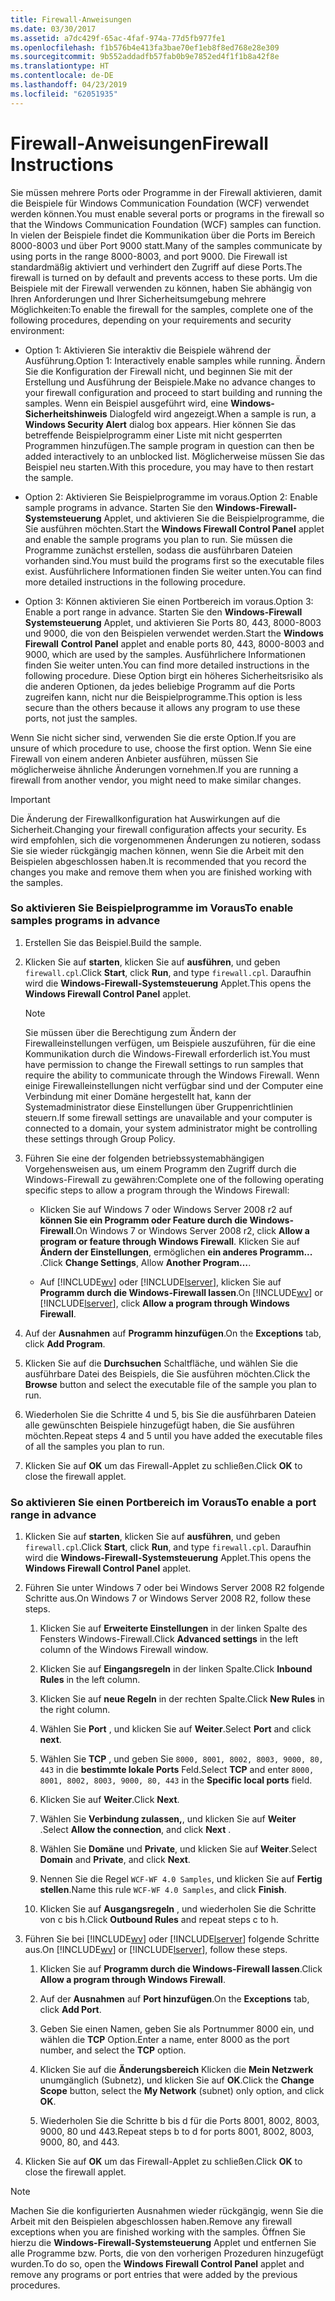 ```yaml
---
title: Firewall-Anweisungen
ms.date: 03/30/2017
ms.assetid: a7dc429f-65ac-4faf-974a-77d5fb977fe1
ms.openlocfilehash: f1b576b4e413fa3bae70ef1eb8f8ed768e28e309
ms.sourcegitcommit: 9b552addadfb57fab0b9e7852ed4f1f1b8a42f8e
ms.translationtype: HT
ms.contentlocale: de-DE
ms.lasthandoff: 04/23/2019
ms.locfileid: "62051935"
---
```

# <a name="firewall-instructions"></a><span data-ttu-id="aeda3-102">Firewall-Anweisungen</span><span class="sxs-lookup"><span data-stu-id="aeda3-102">Firewall Instructions</span></span>
<span data-ttu-id="aeda3-103">Sie müssen mehrere Ports oder Programme in der Firewall aktivieren, damit die Beispiele für Windows Communication Foundation (WCF) verwendet werden können.</span><span class="sxs-lookup"><span data-stu-id="aeda3-103">You must enable several ports or programs in the firewall so that the Windows Communication Foundation (WCF) samples can function.</span></span> <span data-ttu-id="aeda3-104">In vielen der Beispiele findet die Kommunikation über die Ports im Bereich 8000-8003 und über Port 9000 statt.</span><span class="sxs-lookup"><span data-stu-id="aeda3-104">Many of the samples communicate by using ports in the range 8000-8003, and port 9000.</span></span> <span data-ttu-id="aeda3-105">Die Firewall ist standardmäßig aktiviert und verhindert den Zugriff auf diese Ports.</span><span class="sxs-lookup"><span data-stu-id="aeda3-105">The firewall is turned on by default and prevents access to these ports.</span></span> <span data-ttu-id="aeda3-106">Um die Beispiele mit der Firewall verwenden zu können, haben Sie abhängig von Ihren Anforderungen und Ihrer Sicherheitsumgebung mehrere Möglichkeiten:</span><span class="sxs-lookup"><span data-stu-id="aeda3-106">To enable the firewall for the samples, complete one of the following procedures, depending on your requirements and security environment:</span></span>  
  
- <span data-ttu-id="aeda3-107">Option 1: Aktivieren Sie interaktiv die Beispiele während der Ausführung.</span><span class="sxs-lookup"><span data-stu-id="aeda3-107">Option 1: Interactively enable samples while running.</span></span> <span data-ttu-id="aeda3-108">Ändern Sie die Konfiguration der Firewall nicht, und beginnen Sie mit der Erstellung und Ausführung der Beispiele.</span><span class="sxs-lookup"><span data-stu-id="aeda3-108">Make no advance changes to your firewall configuration and proceed to start building and running the samples.</span></span> <span data-ttu-id="aeda3-109">Wenn ein Beispiel ausgeführt wird, eine **Windows-Sicherheitshinweis** Dialogfeld wird angezeigt.</span><span class="sxs-lookup"><span data-stu-id="aeda3-109">When a sample is run, a **Windows Security Alert** dialog box appears.</span></span> <span data-ttu-id="aeda3-110">Hier können Sie das betreffende Beispielprogramm einer Liste mit nicht gesperrten Programmen hinzufügen.</span><span class="sxs-lookup"><span data-stu-id="aeda3-110">The sample program in question can then be added interactively to an unblocked list.</span></span> <span data-ttu-id="aeda3-111">Möglicherweise müssen Sie das Beispiel neu starten.</span><span class="sxs-lookup"><span data-stu-id="aeda3-111">With this procedure, you may have to then restart the sample.</span></span>  
  
- <span data-ttu-id="aeda3-112">Option 2: Aktivieren Sie Beispielprogramme im voraus.</span><span class="sxs-lookup"><span data-stu-id="aeda3-112">Option 2: Enable sample programs in advance.</span></span> <span data-ttu-id="aeda3-113">Starten Sie den **Windows-Firewall-Systemsteuerung** Applet, und aktivieren Sie die Beispielprogramme, die Sie ausführen möchten.</span><span class="sxs-lookup"><span data-stu-id="aeda3-113">Start the **Windows Firewall Control Panel** applet and enable the sample programs you plan to run.</span></span> <span data-ttu-id="aeda3-114">Sie müssen die Programme zunächst erstellen, sodass die ausführbaren Dateien vorhanden sind.</span><span class="sxs-lookup"><span data-stu-id="aeda3-114">You must build the programs first so the executable files exist.</span></span> <span data-ttu-id="aeda3-115">Ausführlichere Informationen finden Sie weiter unten.</span><span class="sxs-lookup"><span data-stu-id="aeda3-115">You can find more detailed instructions in the following procedure.</span></span>  
  
- <span data-ttu-id="aeda3-116">Option 3: Können aktivieren Sie einen Portbereich im voraus.</span><span class="sxs-lookup"><span data-stu-id="aeda3-116">Option 3: Enable a port range in advance.</span></span> <span data-ttu-id="aeda3-117">Starten Sie den **Windows-Firewall** **Systemsteuerung** Applet, und aktivieren Sie Ports 80, 443, 8000-8003 und 9000, die von den Beispielen verwendet werden.</span><span class="sxs-lookup"><span data-stu-id="aeda3-117">Start the **Windows Firewall** **Control Panel** applet and enable ports 80, 443, 8000-8003 and 9000, which are used by the samples.</span></span> <span data-ttu-id="aeda3-118">Ausführlichere Informationen finden Sie weiter unten.</span><span class="sxs-lookup"><span data-stu-id="aeda3-118">You can find more detailed instructions in the following procedure.</span></span> <span data-ttu-id="aeda3-119">Diese Option birgt ein höheres Sicherheitsrisiko als die anderen Optionen, da jedes beliebige Programm auf die Ports zugreifen kann, nicht nur die Beispielprogramme.</span><span class="sxs-lookup"><span data-stu-id="aeda3-119">This option is less secure than the others because it allows any program to use these ports, not just the samples.</span></span>  
  
 <span data-ttu-id="aeda3-120">Wenn Sie nicht sicher sind, verwenden Sie die erste Option.</span><span class="sxs-lookup"><span data-stu-id="aeda3-120">If you are unsure of which procedure to use, choose the first option.</span></span> <span data-ttu-id="aeda3-121">Wenn Sie eine Firewall von einem anderen Anbieter ausführen, müssen Sie möglicherweise ähnliche Änderungen vornehmen.</span><span class="sxs-lookup"><span data-stu-id="aeda3-121">If you are running a firewall from another vendor, you might need to make similar changes.</span></span>  
  
> [!IMPORTANT]
>  <span data-ttu-id="aeda3-122">Die Änderung der Firewallkonfiguration hat Auswirkungen auf die Sicherheit.</span><span class="sxs-lookup"><span data-stu-id="aeda3-122">Changing your firewall configuration affects your security.</span></span> <span data-ttu-id="aeda3-123">Es wird empfohlen, sich die vorgenommenen Änderungen zu notieren, sodass Sie sie wieder rückgängig machen können, wenn Sie die Arbeit mit den Beispielen abgeschlossen haben.</span><span class="sxs-lookup"><span data-stu-id="aeda3-123">It is recommended that you record the changes you make and remove them when you are finished working with the samples.</span></span>  
  
### <a name="to-enable-samples-programs-in-advance"></a><span data-ttu-id="aeda3-124">So aktivieren Sie Beispielprogramme im Voraus</span><span class="sxs-lookup"><span data-stu-id="aeda3-124">To enable samples programs in advance</span></span>  
  
1. <span data-ttu-id="aeda3-125">Erstellen Sie das Beispiel.</span><span class="sxs-lookup"><span data-stu-id="aeda3-125">Build the sample.</span></span>  
  
2. <span data-ttu-id="aeda3-126">Klicken Sie auf **starten**, klicken Sie auf **ausführen**, und geben `firewall.cpl`.</span><span class="sxs-lookup"><span data-stu-id="aeda3-126">Click **Start**, click **Run**, and type `firewall.cpl`.</span></span> <span data-ttu-id="aeda3-127">Daraufhin wird die **Windows-Firewall-Systemsteuerung** Applet.</span><span class="sxs-lookup"><span data-stu-id="aeda3-127">This opens the **Windows Firewall Control Panel** applet.</span></span>  
  
    > [!NOTE]
    >  <span data-ttu-id="aeda3-128">Sie müssen über die Berechtigung zum Ändern der Firewalleinstellungen verfügen, um Beispiele auszuführen, für die eine Kommunikation durch die Windows-Firewall erforderlich ist.</span><span class="sxs-lookup"><span data-stu-id="aeda3-128">You must have permission to change the Firewall settings to run samples that require the ability to communicate through the Windows Firewall.</span></span> <span data-ttu-id="aeda3-129">Wenn einige Firewalleinstellungen nicht verfügbar sind und der Computer eine Verbindung mit einer Domäne hergestellt hat, kann der Systemadministrator diese Einstellungen über Gruppenrichtlinien steuern.</span><span class="sxs-lookup"><span data-stu-id="aeda3-129">If some firewall settings are unavailable and your computer is connected to a domain, your system administrator might be controlling these settings through Group Policy.</span></span>  
  
3. <span data-ttu-id="aeda3-130">Führen Sie eine der folgenden betriebssystemabhängigen Vorgehensweisen aus, um einem Programm den Zugriff durch die Windows-Firewall zu gewähren:</span><span class="sxs-lookup"><span data-stu-id="aeda3-130">Complete one of the following operating specific steps to allow a program through the Windows Firewall:</span></span>  
  
    - <span data-ttu-id="aeda3-131">Klicken Sie auf Windows 7 oder Windows Server 2008 r2 auf **können Sie ein Programm oder Feature durch die Windows-Firewall**.</span><span class="sxs-lookup"><span data-stu-id="aeda3-131">On Windows 7 or Windows Server 2008 r2, click **Allow a program or feature through Windows Firewall**.</span></span> <span data-ttu-id="aeda3-132">Klicken Sie auf **Ändern der Einstellungen**, ermöglichen **ein anderes Programm...** .</span><span class="sxs-lookup"><span data-stu-id="aeda3-132">Click **Change Settings**, Allow **Another Program…**.</span></span>  
  
    - <span data-ttu-id="aeda3-133">Auf [!INCLUDE[wv](../../../../includes/wv-md.md)] oder [!INCLUDE[lserver](../../../../includes/lserver-md.md)], klicken Sie auf **Programm durch die Windows-Firewall lassen**.</span><span class="sxs-lookup"><span data-stu-id="aeda3-133">On [!INCLUDE[wv](../../../../includes/wv-md.md)] or [!INCLUDE[lserver](../../../../includes/lserver-md.md)], click **Allow a program through Windows Firewall**.</span></span>  
  
4. <span data-ttu-id="aeda3-134">Auf der **Ausnahmen** auf **Programm hinzufügen**.</span><span class="sxs-lookup"><span data-stu-id="aeda3-134">On the **Exceptions** tab, click **Add Program**.</span></span>  
  
5. <span data-ttu-id="aeda3-135">Klicken Sie auf die **Durchsuchen** Schaltfläche, und wählen Sie die ausführbare Datei des Beispiels, die Sie ausführen möchten.</span><span class="sxs-lookup"><span data-stu-id="aeda3-135">Click the **Browse** button and select the executable file of the sample you plan to run.</span></span>  
  
6. <span data-ttu-id="aeda3-136">Wiederholen Sie die Schritte 4 und 5, bis Sie die ausführbaren Dateien alle gewünschten Beispiele hinzugefügt haben, die Sie ausführen möchten.</span><span class="sxs-lookup"><span data-stu-id="aeda3-136">Repeat steps 4 and 5 until you have added the executable files of all the samples you plan to run.</span></span>  
  
7. <span data-ttu-id="aeda3-137">Klicken Sie auf **OK** um das Firewall-Applet zu schließen.</span><span class="sxs-lookup"><span data-stu-id="aeda3-137">Click **OK** to close the firewall applet.</span></span>  
  
### <a name="to-enable-a-port-range-in-advance"></a><span data-ttu-id="aeda3-138">So aktivieren Sie einen Portbereich im Voraus</span><span class="sxs-lookup"><span data-stu-id="aeda3-138">To enable a port range in advance</span></span>  
  
1. <span data-ttu-id="aeda3-139">Klicken Sie auf **starten**, klicken Sie auf **ausführen**, und geben `firewall.cpl`.</span><span class="sxs-lookup"><span data-stu-id="aeda3-139">Click **Start**, click **Run**, and type `firewall.cpl`.</span></span> <span data-ttu-id="aeda3-140">Daraufhin wird die **Windows-Firewall-Systemsteuerung** Applet.</span><span class="sxs-lookup"><span data-stu-id="aeda3-140">This opens the **Windows Firewall Control Panel** applet.</span></span>  
  
2. <span data-ttu-id="aeda3-141">Führen Sie unter Windows 7 oder bei Windows Server 2008 R2 folgende Schritte aus.</span><span class="sxs-lookup"><span data-stu-id="aeda3-141">On Windows 7 or Windows Server 2008 R2, follow these steps.</span></span>  
  
    1. <span data-ttu-id="aeda3-142">Klicken Sie auf **Erweiterte Einstellungen** in der linken Spalte des Fensters Windows-Firewall.</span><span class="sxs-lookup"><span data-stu-id="aeda3-142">Click **Advanced settings** in the left column of the Windows Firewall window.</span></span>  
  
    2. <span data-ttu-id="aeda3-143">Klicken Sie auf **Eingangsregeln** in der linken Spalte.</span><span class="sxs-lookup"><span data-stu-id="aeda3-143">Click **Inbound Rules** in the left column.</span></span>  
  
    3. <span data-ttu-id="aeda3-144">Klicken Sie auf **neue Regeln** in der rechten Spalte.</span><span class="sxs-lookup"><span data-stu-id="aeda3-144">Click **New Rules** in the right column.</span></span>  
  
    4. <span data-ttu-id="aeda3-145">Wählen Sie **Port** , und klicken Sie auf **Weiter**.</span><span class="sxs-lookup"><span data-stu-id="aeda3-145">Select **Port** and click **next**.</span></span>  
  
    5. <span data-ttu-id="aeda3-146">Wählen Sie **TCP** , und geben Sie `8000, 8001, 8002, 8003, 9000, 80, 443` in die **bestimmte lokale Ports** Feld.</span><span class="sxs-lookup"><span data-stu-id="aeda3-146">Select **TCP** and enter `8000, 8001, 8002, 8003, 9000, 80, 443` in the **Specific local ports** field.</span></span>  
  
    6. <span data-ttu-id="aeda3-147">Klicken Sie auf **Weiter**.</span><span class="sxs-lookup"><span data-stu-id="aeda3-147">Click **Next**.</span></span>  
  
    7. <span data-ttu-id="aeda3-148">Wählen Sie **Verbindung zulassen,**, und klicken Sie auf **Weiter** .</span><span class="sxs-lookup"><span data-stu-id="aeda3-148">Select **Allow the connection**, and click **Next** .</span></span>  
  
    8. <span data-ttu-id="aeda3-149">Wählen Sie **Domäne** und **Private**, und klicken Sie auf **Weiter**.</span><span class="sxs-lookup"><span data-stu-id="aeda3-149">Select **Domain** and **Private**, and click **Next**.</span></span>  
  
    9. <span data-ttu-id="aeda3-150">Nennen Sie die Regel `WCF-WF 4.0 Samples`, und klicken Sie auf **Fertig stellen**.</span><span class="sxs-lookup"><span data-stu-id="aeda3-150">Name this rule `WCF-WF 4.0 Samples`, and click **Finish**.</span></span>  
  
    10. <span data-ttu-id="aeda3-151">Klicken Sie auf **Ausgangsregeln** , und wiederholen Sie die Schritte von c bis h.</span><span class="sxs-lookup"><span data-stu-id="aeda3-151">Click **Outbound Rules** and repeat steps c to h.</span></span>  
  
3. <span data-ttu-id="aeda3-152">Führen Sie bei [!INCLUDE[wv](../../../../includes/wv-md.md)] oder [!INCLUDE[lserver](../../../../includes/lserver-md.md)] folgende Schritte aus.</span><span class="sxs-lookup"><span data-stu-id="aeda3-152">On [!INCLUDE[wv](../../../../includes/wv-md.md)] or [!INCLUDE[lserver](../../../../includes/lserver-md.md)], follow these steps.</span></span>  
  
    1. <span data-ttu-id="aeda3-153">Klicken Sie auf **Programm durch die Windows-Firewall lassen**.</span><span class="sxs-lookup"><span data-stu-id="aeda3-153">Click **Allow a program through Windows Firewall**.</span></span>  
  
    2. <span data-ttu-id="aeda3-154">Auf der **Ausnahmen** auf **Port hinzufügen**.</span><span class="sxs-lookup"><span data-stu-id="aeda3-154">On the **Exceptions** tab, click **Add Port**.</span></span>  
  
    3. <span data-ttu-id="aeda3-155">Geben Sie einen Namen, geben Sie als Portnummer 8000 ein, und wählen die **TCP** Option.</span><span class="sxs-lookup"><span data-stu-id="aeda3-155">Enter a name, enter 8000 as the port number, and select the **TCP** option.</span></span>  
  
    4. <span data-ttu-id="aeda3-156">Klicken Sie auf die **Änderungsbereich** Klicken die **Mein Netzwerk** unumgänglich (Subnetz), und klicken Sie auf **OK**.</span><span class="sxs-lookup"><span data-stu-id="aeda3-156">Click the **Change Scope** button, select the **My Network** (subnet) only option, and click **OK**.</span></span>  
  
    5. <span data-ttu-id="aeda3-157">Wiederholen Sie die Schritte b bis d für die Ports 8001, 8002, 8003, 9000, 80 und 443.</span><span class="sxs-lookup"><span data-stu-id="aeda3-157">Repeat steps b to d for ports 8001, 8002, 8003, 9000, 80, and 443.</span></span>  
  
4. <span data-ttu-id="aeda3-158">Klicken Sie auf **OK** um das Firewall-Applet zu schließen.</span><span class="sxs-lookup"><span data-stu-id="aeda3-158">Click **OK** to close the firewall applet.</span></span>  
  
> [!NOTE]
>  <span data-ttu-id="aeda3-159">Machen Sie die konfigurierten Ausnahmen wieder rückgängig, wenn Sie die Arbeit mit den Beispielen abgeschlossen haben.</span><span class="sxs-lookup"><span data-stu-id="aeda3-159">Remove any firewall exceptions when you are finished working with the samples.</span></span> <span data-ttu-id="aeda3-160">Öffnen Sie hierzu die **Windows-Firewall-Systemsteuerung** Applet und entfernen Sie alle Programme bzw. Ports, die von den vorherigen Prozeduren hinzugefügt wurden.</span><span class="sxs-lookup"><span data-stu-id="aeda3-160">To do so, open the **Windows Firewall Control Panel** applet and remove any programs or port entries that were added by the previous procedures.</span></span>
